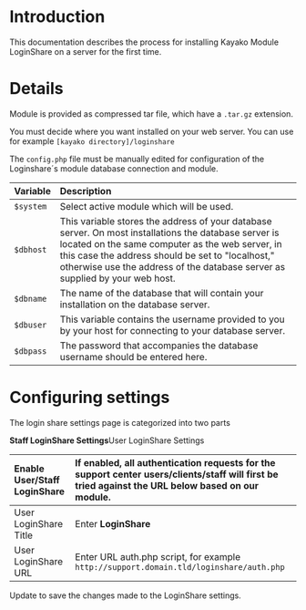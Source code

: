 # Introduction #

This documentation describes the process for installing Kayako Module LoginShare on a server for the first time.

# Details #

Module is provided as compressed tar file, which have a `.tar.gz` extension.

You must decide where you want installed on your web server. You can use for example `[kayako directory]/loginshare`

The `config.php` file must be manually edited for configuration of the Loginshare´s module database connection and module.

| Variable | Description |
|:---------|:------------|
| `$system` | Select active module which will be used. |
| `$dbhost`  | This variable stores the address of your database server. On most installations the database server is located on the same computer as the web server, in this case the address should be set to "localhost," otherwise use the address of the database server as supplied by your web host. |
| `$dbname`  | The name of the database that will contain your installation on the database server. |
| `$dbuser` | This variable contains the username provided to you by your host for connecting to your database server. |
| `$dbpass` | The password that accompanies the database username should be entered here. |

# Configuring settings #

The login share settings page is categorized into two parts

**Staff LoginShare Settings**User LoginShare Settings


| Enable User/Staff LoginShare | If enabled, all authentication requests for the support center users/clients/staff will first be tried against the URL below based on our module.|
|:-----------------------------|:-------------------------------------------------------------------------------------------------------------------------------------------------|
| User LoginShare Title	       | Enter **LoginShare**                                                                                                                             |
| User LoginShare URL	         | Enter URL auth.php script, for example `http://support.domain.tld/loginshare/auth.php`                                                           |

Update to save the changes made to the LoginShare settings.